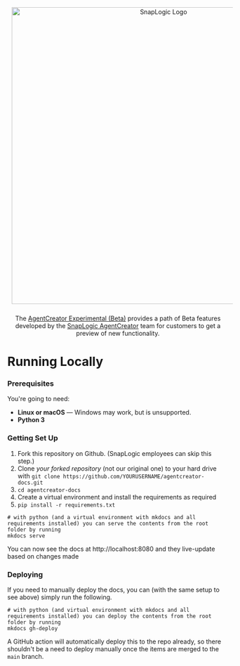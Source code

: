 <p align="center">
  <img src="https://www.snaplogic.com/wp-content/uploads/2024/11/Agent-Creator-product-logo.webp" alt="SnapLogic Logo" width="676" style="vertical-align:middle;margin:10px 10px">
</p>

<p align="center">The <a href="https://snaplogic.github.io/agentcreator-docs">AgentCreator Experimental (Beta)</a> provides a path of Beta features developed by the <a href="https://www.snaplogic.com/products/agent-creator">SnapLogic AgentCreator</a> team for customers to get a preview of new functionality.</p>

# Running Locally

### Prerequisites

You're going to need:

 - **Linux or macOS** — Windows may work, but is unsupported.
 - **Python 3**

### Getting Set Up

1. Fork this repository on Github. (SnapLogic employees can skip this step.)
2. Clone *your forked repository* (not our original one) to your hard drive with `git clone https://github.com/YOURUSERNAME/agentcreator-docs.git`
3. `cd agentcreator-docs`
4. Create a virtual environment and install the requirements as required
5. `pip install -r requirements.txt`

```shell
# with python (and a virtual environment with mkdocs and all requirements installed) you can serve the contents from the root folder by running
mkdocs serve
```

You can now see the docs at http://localhost:8080 and they live-update based on changes made

### Deploying
If you need to manually deploy the docs, you can (with the same setup to see above) simply run the following.
```shell
# with python (and virtual environment with mkdocs and all requirements installed) you can deploy the contents from the root folder by running
mkdocs gh-deploy
```
A GitHub action will automatically deploy this to the repo already, so there shouldn't be a need to deploy manually once the items are merged to the `main` branch.